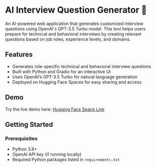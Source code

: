 # AI Interview Question Generator 🎯

An AI-powered web application that generates customized interview questions using OpenAI's GPT-3.5 Turbo model. This tool helps users prepare for technical and behavioral interviews by creating relevant questions based on job roles, experience levels, and domains.

## Features
- Generates role-specific technical and behavioral interview questions
- Built with Python and Gradio for an interactive UI
- Uses OpenAI’s GPT-3.5 Turbo for natural language generation
- Deployed on Hugging Face Spaces for easy sharing and access

## Demo
Try the live demo here: [Hugging Face Space Link](https://huggingface.co/spaces/ChamaNethmini/ai-interview-question-generator)

## Getting Started

### Prerequisites
- Python 3.8+
- OpenAI API key (if running locally)
- Required Python packages listed in `requirements.txt`


